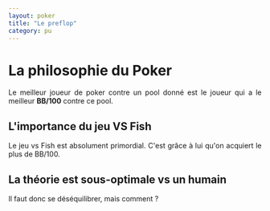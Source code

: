 ```yaml
---
layout: poker
title: "Le preflop"
category: pu
---
```


# La philosophie du Poker

<p style="text-align: justify;">Le meilleur joueur de poker contre un pool donné est le joueur qui a le meilleur <strong>BB/100</strong> contre ce pool.</p>

## L'importance du jeu VS Fish

<p style="text-align: justify;">Le jeu vs Fish est absolument primordial. C'est grâce à lui qu'on acquiert le plus de BB/100.</p>

## La théorie est sous-optimale vs un humain

<p style="text-align: justify;">Il faut donc se déséquilibrer, mais comment ?</p>

